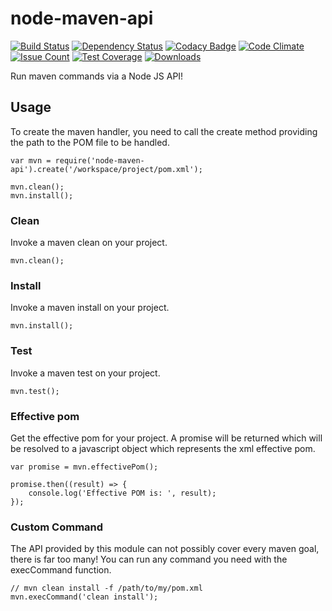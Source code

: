 # node-maven-api

[![Build Status](https://api.travis-ci.org/concon121/node-maven-api.png)](https://api.travis-ci.org/concon121/node-maven-api)
[![Dependency Status](https://david-dm.org/concon121/node-maven-api.svg)](https://david-dm.org/concon121/node-maven-api)
[![Codacy Badge](https://api.codacy.com/project/badge/Grade/9b9b60c42152461a9ec4e29d84848b01)](https://www.codacy.com/app/connor-bray/node-maven-api?utm_source=github.com&amp;utm_medium=referral&amp;utm_content=concon121/node-maven-api&amp;utm_campaign=Badge_Grade)
[![Code Climate](https://codeclimate.com/github/concon121/node-maven-api/badges/gpa.svg)](https://codeclimate.com/github/concon121/node-maven-api)
[![Issue Count](https://codeclimate.com/github/concon121/node-maven-api/badges/issue_count.svg)](https://codeclimate.com/github/concon121/node-maven-api)
[![Test Coverage](https://codeclimate.com/github/concon121/node-maven-api/badges/coverage.svg)](https://codeclimate.com/github/concon121/node-maven-api/coverage)
[![Downloads](https://img.shields.io/npm/dt/node-maven-api.svg?maxAge=2592000)](https://www.npmjs.com/package/node-maven-api)

Run maven commands via a Node JS API!

## Usage

To create the maven handler, you need to call the create method providing the path to the POM file to be handled.

```
var mvn = require('node-maven-api').create('/workspace/project/pom.xml');

mvn.clean();
mvn.install();
```

### Clean

Invoke a maven clean on your project.

```
mvn.clean();
```

### Install

Invoke a maven install on your project.

```
mvn.install();
```

### Test

Invoke a maven test on your project.

```
mvn.test();
```

### Effective pom

Get the effective pom for your project.  A promise will be returned which will be resolved to a javascript object which represents the xml effective pom.

```
var promise = mvn.effectivePom();

promise.then((result) => {
    console.log('Effective POM is: ', result);
});
```

### Custom Command

The API provided by this module can not possibly cover every maven goal, there is far too many!  You can run any command you need with the execCommand function.

```
// mvn clean install -f /path/to/my/pom.xml
mvn.execCommand('clean install');
```
